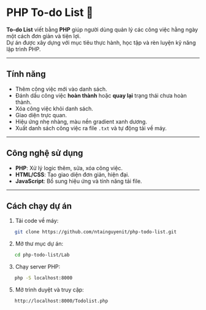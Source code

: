  # PHP To-do List 📝

**To-do List** viết bằng **PHP** giúp người dùng quản lý các công việc hằng ngày một cách đơn giản và tiện lợi.  
Dự án được xây dựng với mục tiêu thực hành, học tập và rèn luyện kỹ năng lập trình PHP.

---

## Tính năng
- Thêm công việc mới vào danh sách.
- Đánh dấu công việc **hoàn thành** hoặc **quay lại** trạng thái chưa hoàn thành.
- Xóa công việc khỏi danh sách.
- Giao diện trực quan.
- Hiệu ứng nhẹ nhàng, màu nền gradient xanh dương.
- Xuất danh sách công việc ra file `.txt` và tự động tải về máy.

---

## Công nghệ sử dụng
- **PHP**: Xử lý logic thêm, sửa, xóa công việc.
- **HTML/CSS**: Tạo giao diện đơn giản, hiện đại.
- **JavaScript**: Bổ sung hiệu ứng và tính năng tải file.

---

## Cách chạy dự án
1. Tải code về máy:
```bash
   git clone https://github.com/ntainguyenit/php-todo-list.git
```
2. Mở thư mục dự án:
```bash
   cd php-todo-list/Lab
```
3. Chạy server PHP:
```bash
   php -S localhost:8000
```
5. Mở trình duyệt và truy cập:
```bash
   http://localhost:8000/Todolist.php
```
